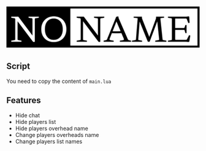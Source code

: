 # <p align="center">![No Names](/scripts/NoNames/NoNames.png)</p>

## Script
You need to copy the content of ```main.lua```

## Features

- Hide chat
- Hide players list
- Hide players overhead name
- Change players overheads name
- Change players list names
